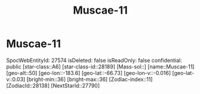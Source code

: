 ﻿---
title: "Muscae-11"
location: [-66.73,-183.6,50]
type: Station
tags:
- astro/Star

---

# Muscae-11

SpocWebEntityId: 27574
isDeleted: false
isReadOnly: false
confidential: public
[star-class::A6]
[star-class-id::28189]
[Mass-sol::]
[name::Muscae-11]
[geo-alt::50]
[geo-lon::-183.6]
[geo-lat::-66.73]
[geo-lon-v::-0.016]
[geo-lat-v::0.03]
[bright-min::36]
[bright-max::36]
[Zodiac-index::11]
[ZodiacId::28138]
[NextStarId::27790]

